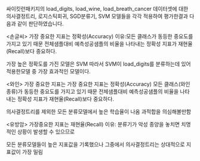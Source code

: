싸이킷런패키지의 load_digits, load_wine, load_breath_cancer 데이터셋에 대한
의사결정트리, 로지스틱회귀, SGD분류기, SVM 모델들을 각각 적용하여 평가한결과
다음과 같이 판단하였습니다.


<손글씨>
가장 중요한 지표는 정확성(Accuracy)
이유:모든 클래스가 동등한 중요도를 가지고 있기 때문
전체샘플대비 예측성공샘플의 비율을 나타내는 정확성 지표가 재현율(Recall)보다 중요하다.

가장 높은 정확도를 가진 모델은 SVM
따라서 SVM이 load_digits를 분류하는데 있어 적용한모델 중 가장 효과적인 모델이다.



<와인>
가장 중요한 지표는 
가장 중요한 지표는 정확성(Accuracy)
모든 클래스(와인 종류)가 동등한 중요도를 가지고 있기 때문
전체샘플대비 예측성공샘플의 비율을 나타내는 정확성 지표가 재현율(Recall)보다 중요하다.

의사결정트리를 제외한 모든 분류모델에서 높은 학습율이 나옴
과적합을 의심해볼만함


<유방암>
가장중요한 지표는 재현율(Recall)
이유: 분류기가 악성 종양을 놓치면 치명적인 상황이 발생할 수 있으므로

모든 분류모델들이 높은 지표값을 기록했으나 그중에서 의사결정트리는 상대적으로
지표값이 가장 밀림